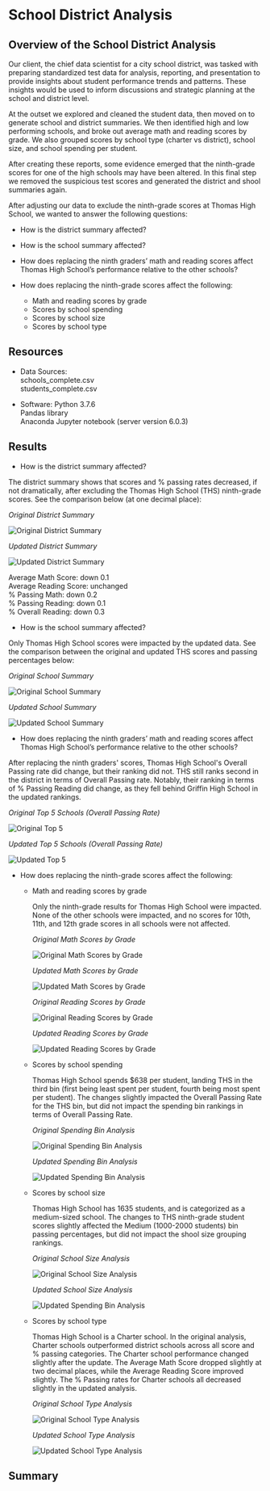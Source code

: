 # School District Analysis

## Overview of the School District Analysis
Our client, the chief data scientist for a city school district, was tasked with preparing standardized test data for analysis, reporting, and presentation to provide insights about student performance trends and patterns. These insights would be used to inform discussions and strategic planning at the school and district level.

At the outset we explored and cleaned the student data, then moved on to generate school and district summaries. We then identified high and low performing schools, and broke out average math and reading scores by grade. We also grouped scores by school type (charter vs district), school size, and school spending per student.

After creating these reports, some evidence emerged that the ninth-grade scores for one of the high schools may have been altered. In this final step we removed the suspicious test scores and generated the district and shool summaries again.

After adjusting our data to exclude the ninth-grade scores at Thomas High School, we wanted to answer the following questions:

* How is the district summary affected?

* How is the school summary affected?

* How does replacing the ninth graders’ math and reading scores affect Thomas High School’s performance relative to the other schools?
  
* How does replacing the ninth-grade scores affect the following:
  * Math and reading scores by grade  
  * Scores by school spending
  * Scores by school size
  * Scores by school type

## Resources
* Data Sources:  
    schools_complete.csv  
    students_complete.csv  
    
* Software: 
    Python 3.7.6  
    Pandas library  
    Anaconda Jupyter notebook (server version 6.0.3)   

## Results
* How is the district summary affected?

The district summary shows that scores and % passing rates decreased, if not dramatically, after excluding the Thomas High School (THS) ninth-grade scores. See the comparison below (at one decimal place):

*Original District Summary*

![Original District Summary](https://github.com/flowersmichael/School_District_Analysis/blob/main/Resources/Original%20District%20Summary.png)

*Updated District Summary*

![Updated District Summary](https://github.com/flowersmichael/School_District_Analysis/blob/main/Resources/Updated%20District%20Summary.png)

Average Math Score: down 0.1  
Average Reading Score: unchanged  
% Passing Math: down 0.2  
% Passing Reading: down 0.1  
% Overall Reading: down 0.3  


* How is the school summary affected?

Only Thomas High School scores were impacted by the updated data. See the comparison between the original and updated THS scores and passing percentages below:

*Original School Summary*

![Original School Summary](https://github.com/flowersmichael/School_District_Analysis/blob/main/Resources/Original%20School%20Summary.png)

*Updated School Summary*

![Updated School Summary](https://github.com/flowersmichael/School_District_Analysis/blob/main/Resources/Updated%20School%20Summary.png)




* How does replacing the ninth graders’ math and reading scores affect Thomas High School’s performance relative to the other schools?

After replacing the ninth graders' scores, Thomas High School's Overall Passing rate did change, but their ranking did not. THS still ranks second in the district in terms of Overall Passing rate. Notably, their ranking in terms of % Passing Reading did change, as they fell behind Griffin High School in the updated rankings.

*Original Top 5 Schools (Overall Passing Rate)*

![Original Top 5](https://github.com/flowersmichael/School_District_Analysis/blob/main/Resources/Original%20Top%205%20Schools.png)


*Updated Top 5 Schools (Overall Passing Rate)*

![Updated Top 5](https://github.com/flowersmichael/School_District_Analysis/blob/main/Resources/Updated%20Top%205%20Schools.png)




* How does replacing the ninth-grade scores affect the following:
  
  * Math and reading scores by grade  
    
    Only the ninth-grade results for Thomas High School were impacted. None of the other schools were impacted, and no scores for 10th, 11th, and 12th grade scores     in all schools were not affected.
    
    *Original Math Scores by Grade*
    
    ![Original Math Scores by Grade](https://github.com/flowersmichael/School_District_Analysis/blob/main/Resources/Original%20Math%20Scores%20by%20Grade.png)

    *Updated Math Scores by Grade*
    
    ![Updated Math Scores by Grade](https://github.com/flowersmichael/School_District_Analysis/blob/main/Resources/Updated%20Math%20Scores%20by%20Grade.png)
    
    *Original Reading Scores by Grade*
    
    ![Original Reading Scores by Grade](https://github.com/flowersmichael/School_District_Analysis/blob/main/Resources/Original%20Reading%20Scores%20by%20Grade.png)
    
    *Updated Reading Scores by Grade*
    
    ![Updated Reading Scores by Grade](https://github.com/flowersmichael/School_District_Analysis/blob/main/Resources/Updated%20Reading%20Scores%20by%20Grade.png)
    
  
  
  
  * Scores by school spending
  
    Thomas High School spends $638 per student, landing THS in the third bin (first being least spent per student, fourth being most spent per student). The           changes slightly impacted the Overall Passing Rate for the THS bin, but did not impact the spending bin rankings in terms of Overall Passing Rate.
    
    *Original Spending Bin Analysis*
    
    ![Original Spending Bin Analysis](https://github.com/flowersmichael/School_District_Analysis/blob/main/Resources/Original%20Spending%20Bin%20Rankings.png)
    
    *Updated Spending Bin Analysis*
    
    ![Updated Spending Bin Analysis](https://github.com/flowersmichael/School_District_Analysis/blob/main/Resources/Updated%20Spending%20Bin%20Rankings.png)
    
    
    
  
  * Scores by school size
    
    Thomas High School has 1635 students, and is categorized as a medium-sized school. The changes to THS ninth-grade student scores slightly affected the Medium       (1000-2000 students) bin passing percentages, but did not impact the shool size grouping rankings.
    
    *Original School Size Analysis*
    
    ![Original School Size Analysis](https://github.com/flowersmichael/School_District_Analysis/blob/main/Resources/Original%20School%20Size%20Analysis.png)
    
    *Updated School Size Analysis*
    
    ![Updated Spending Bin Analysis](https://github.com/flowersmichael/School_District_Analysis/blob/main/Resources/Updated%20School%20Size%20Analysis.png)
    
  
  * Scores by school type
  
    Thomas High School is a Charter school. In the original analysis, Charter schools outperformed district schools across all score and % passing categories. The Charter school performance changed slightly after the update. The Average Math Score dropped slightly at two decimal places, while the Average Reading Score improved slightly. The % Passing rates for Charter schools all decreased slightly in the updated analysis.
  
    *Original School Type Analysis*
    
    ![Original School Type Analysis](https://github.com/flowersmichael/School_District_Analysis/blob/main/Resources/Original%20School%20Type%20Analysis.png)
    
    *Updated School Type Analysis*
    
    ![Updated School Type Analysis](https://github.com/flowersmichael/School_District_Analysis/blob/main/Resources/Updated%20School%20Type%20Analysis.png)

## Summary


